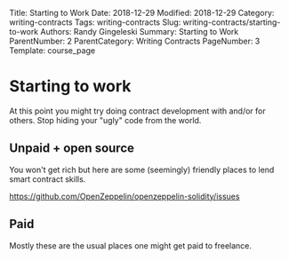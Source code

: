 Title: Starting to Work
Date: 2018-12-29
Modified: 2018-12-29
Category: writing-contracts
Tags: writing-contracts
Slug: writing-contracts/starting-to-work
Authors: Randy Gingeleski
Summary: Starting to Work
ParentNumber: 2
ParentCategory: Writing Contracts
PageNumber: 3
Template: course_page


# Starting to work

At this point you might try doing contract development with and/or for others. Stop hiding your "ugly" code from the world.

## Unpaid + open source

You won't get rich but here are some (seemingly) friendly places to lend smart contract skills.

https://github.com/OpenZeppelin/openzeppelin-solidity/issues

## Paid

Mostly these are the usual places one might get paid to freelance.
